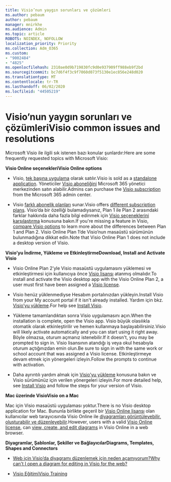 ```yaml
---
title: Visio’nun yaygın sorunları ve çözümleri
ms.author: pebaum
author: pebaum
manager: mnirkhe
ms.audience: Admin
ms.topic: article
ROBOTS: NOINDEX, NOFOLLOW
localization_priority: Priority
ms.collection: Adm_O365
ms.custom:
- "9002484"
- "4825"
ms.openlocfilehash: 2310ae0d9b719830fc9d0e937909ff988eb9f2bd
ms.sourcegitcommit: bc7d6f4f3c9f7060d073f5130e1ec856e248d020
ms.translationtype: MT
ms.contentlocale: tr-TR
ms.lasthandoff: 06/02/2020
ms.locfileid: "44505219"
---
```

# <a name="visio-common-issues-and-resolutions"></a><span data-ttu-id="2b3aa-102">Visio’nun yaygın sorunları ve çözümleri</span><span class="sxs-lookup"><span data-stu-id="2b3aa-102">Visio common issues and resolutions</span></span>

<span data-ttu-id="2b3aa-103">Microsoft Visio ile ilgili sık istenen bazı konular şunlardır:</span><span class="sxs-lookup"><span data-stu-id="2b3aa-103">Here are some frequently requested topics with Microsoft Visio:</span></span>

<span data-ttu-id="2b3aa-104">**Visio Online seçenekleri**</span><span class="sxs-lookup"><span data-stu-id="2b3aa-104">**Visio Online options**</span></span>

- <span data-ttu-id="2b3aa-105">Visio, [tek başına uygulama](https://products.office.com/visio/flowchart-software) olarak satılır.</span><span class="sxs-lookup"><span data-stu-id="2b3aa-105">Visio is sold as a [standalone application](https://products.office.com/visio/flowchart-software).</span></span> <span data-ttu-id="2b3aa-106">Yöneticiler [Visio aboneliğini](https://docs.microsoft.com/alchemyinsights/purchase-visio-subscription) Microsoft 365 yönetici merkezinden satın alabilir.</span><span class="sxs-lookup"><span data-stu-id="2b3aa-106">Admins can purchase the [Visio subscription](https://docs.microsoft.com/alchemyinsights/purchase-visio-subscription) from the Microsoft 365 admin center.</span></span>

- <span data-ttu-id="2b3aa-107">Visio [farklı abonelik planları](https://products.office.com/visio/microsoft-visio-plans-and-pricing-compare-visio-options) sunar.</span><span class="sxs-lookup"><span data-stu-id="2b3aa-107">Visio offers [different subscription plans](https://products.office.com/visio/microsoft-visio-plans-and-pricing-compare-visio-options).</span></span> <span data-ttu-id="2b3aa-108">Visio’da bir özelliği bulamadıysanız, Plan 1 ile Plan 2 arasındaki farklar hakkında daha fazla bilgi edinmek için [Visio seçeneklerini karşılaştırma](https://products.office.com/visio/microsoft-visio-plans-and-pricing-compare-visio-options) konusuna bakın.</span><span class="sxs-lookup"><span data-stu-id="2b3aa-108">If you're missing a feature in Visio, [compare Visio options](https://products.office.com/visio/microsoft-visio-plans-and-pricing-compare-visio-options) to learn more about the differences between Plan 1 and Plan 2.</span></span>  <span data-ttu-id="2b3aa-109">Visio Online Plan 1’de Visio’nun masaüstü sürümünün bulunmadığına dikkat edin.</span><span class="sxs-lookup"><span data-stu-id="2b3aa-109">Note that Visio Online Plan 1 does not include a desktop version of Visio.</span></span>

<span data-ttu-id="2b3aa-110">**Visio’yu İndirme, Yükleme ve Etkinleştirme**</span><span class="sxs-lookup"><span data-stu-id="2b3aa-110">**Download, Install and Activate Visio**</span></span>

- <span data-ttu-id="2b3aa-111">Visio Online Plan 2’yle Visio masaüstü uygulamasını yüklemesi ve etkinleştirmesi için kullanıcıya önce [Visio lisansı](https://docs.microsoft.com/microsoft-365/admin/add-users/add-users) atanmış olmalıdır.</span><span class="sxs-lookup"><span data-stu-id="2b3aa-111">To install and activate the Visio desktop app with the Visio Online Plan 2, a user must first have been assigned a [Visio license](https://docs.microsoft.com/microsoft-365/admin/add-users/add-users).</span></span>

- <span data-ttu-id="2b3aa-112">Visio henüz yüklenmediyse Hesabım portalınızdan yükleyin.</span><span class="sxs-lookup"><span data-stu-id="2b3aa-112">Install Visio from your My account portal if it isn't already installed.</span></span> <span data-ttu-id="2b3aa-113">Yardım için bkz. [Visio’yu yükleme](https://support.office.com/article/f98f21e3-aa02-4827-9167-ddab5b025710).</span><span class="sxs-lookup"><span data-stu-id="2b3aa-113">For help see [Install Visio](https://support.office.com/article/f98f21e3-aa02-4827-9167-ddab5b025710).</span></span>

- <span data-ttu-id="2b3aa-114">Yükleme tamamlandıktan sonra Visio uygulamasını açın.</span><span class="sxs-lookup"><span data-stu-id="2b3aa-114">When the installation is complete, open the Visio app.</span></span> <span data-ttu-id="2b3aa-115">Visio büyük olasılıkla otomatik olarak etkinleştirilir ve hemen kullanmaya başlayabilirsiniz.</span><span class="sxs-lookup"><span data-stu-id="2b3aa-115">Visio will likely activate automatically and you can start using it right away.</span></span> <span data-ttu-id="2b3aa-116">Böyle olmazsa, oturum açmanız istenebilir.</span><span class="sxs-lookup"><span data-stu-id="2b3aa-116">If it doesn't, you may be prompted to sign in.</span></span> <span data-ttu-id="2b3aa-117">Visio lisansının atandığı iş veya okul hesabıyla oturum açtığınızdan emin olun.</span><span class="sxs-lookup"><span data-stu-id="2b3aa-117">Be sure to sign in with the same work or school account that was assigned a Visio license.</span></span> <span data-ttu-id="2b3aa-118">Etkinleştirmeye devam etmek için yönergeleri izleyin.</span><span class="sxs-lookup"><span data-stu-id="2b3aa-118">Follow the prompts to continue with activation.</span></span>

- <span data-ttu-id="2b3aa-119">Daha ayrıntılı yardım almak için [Visio’yu yükleme](https://support.office.com/article/f98f21e3-aa02-4827-9167-ddab5b025710) konusuna bakın ve Visio sürümünüz için verilen yönergeleri izleyin.</span><span class="sxs-lookup"><span data-stu-id="2b3aa-119">For more detailed help, see [Install Visio](https://support.office.com/article/f98f21e3-aa02-4827-9167-ddab5b025710) and follow the steps for your version of Visio.</span></span>

<span data-ttu-id="2b3aa-120">**Mac üzerinde Visio**</span><span class="sxs-lookup"><span data-stu-id="2b3aa-120">**Visio on a Mac**</span></span>

<span data-ttu-id="2b3aa-121">Mac için Visio masaüstü uygulaması yoktur.</span><span class="sxs-lookup"><span data-stu-id="2b3aa-121">There is no Visio desktop application for Mac.</span></span> <span data-ttu-id="2b3aa-122">Bununla birlikte geçeril bir [Visio Online lisansı](https://docs.microsoft.com/microsoft-365/admin/add-users/add-users) olan kullanıcılar web tarayıcısında Visio Online ile [diyagramları görüntüleyebilir, oluşturabilir ve düzenleyebilir](https://support.office.com/article/06f04845-91b8-4e8f-881f-a43c970735fc).</span><span class="sxs-lookup"><span data-stu-id="2b3aa-122">However, users with a valid [Visio Online license](https://docs.microsoft.com/microsoft-365/admin/add-users/add-users), can [view, create, and edit diagrams](https://support.office.com/article/06f04845-91b8-4e8f-881f-a43c970735fc) in Visio Online in a web browser.</span></span>

<span data-ttu-id="2b3aa-123">**Diyagramlar, Şablonlar, Şekiller ve Bağlayıcılar**</span><span class="sxs-lookup"><span data-stu-id="2b3aa-123">**Diagrams, Templates, Shapes and Connectors**</span></span>

- [<span data-ttu-id="2b3aa-124">Web için Visio’da diyagramı düzenlemek için neden açamıyorum?</span><span class="sxs-lookup"><span data-stu-id="2b3aa-124">Why can't I open a diagram for editing in Visio for the web?</span></span>](https://support.microsoft.com/office/ea4a23d3-21d3-4878-945e-cf1be4140357)

- [<span data-ttu-id="2b3aa-125">Visio Eğitimi</span><span class="sxs-lookup"><span data-stu-id="2b3aa-125">Visio Training</span></span>](https://support.office.com/article/visio-training-e058bcfa-1d90-4653-afc6-e84d54cf94a6)
